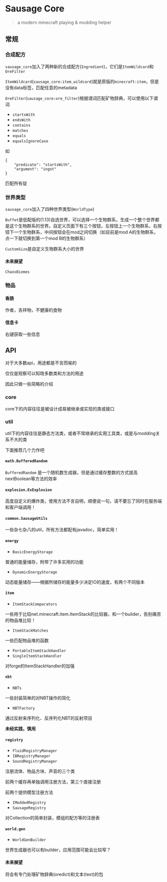 # Sausage Core

> a modern minecraft playing & modding helper

## 常规

### 合成配方

`sausage_core`加入了两种新的合成配方(`Ingredient`)，它们是`ItemWildcard`和`OreFilter`

`ItemWildcard`(`sausage_core:item_wildcard`)就是原版的`minecraft:item`，但是没有data标签，匹配任意的metadata

`OreFilter`(`sausage_core:ore_filter`)根据谓词匹配矿物辞典，可以使用以下谓词

- `startsWith`
- `endsWith`
- `contains`
- `matches`
- `equals`
- `equalsIgnoreCase`

如

	{
		"predicate": "startsWith",
		"argument": "ingot"
	}

匹配所有锭

### 世界类型

`sausage_core`加入了四种世界类型(`WorldType`)

`Buffet`是低配版的(1.13)自选世界，可以选择一个生物群系，生成一个整个世界都是这个生物群系的世界。自定义页面下有三个按钮，左按钮上一个生物群系，右按钮下一个生物群系，中间按钮会在mod之间切换（如目前是mod A的生物群系，点一下就切换到第一个mod B的生物群系）

`CustomSize`是自定义生物群系大小的世界

#### 未来展望

`ChaosBiomes`

### 物品

#### 香肠

作者，吉祥物，不健康的食物

#### 信息卡

右键获取一些信息

## API

对于大多数api，用途都是不言而喻的

仅仅是观察可以知晓多数类和方法的用途

因此只做一些简略的介绍

### core

core下的内容往往是被设计成易被继承或实现的类或接口

### util

util下的内容往往是静态方法类，或者不常继承的实用工具类，或是与modding关系不大的类

下面推荐几个力作吧

#### `math.BufferedRandom`

`BufferedRandom` 是一个随机数生成器，但是通过缓存整数的方式提高nextBoolean等方法的效率

#### `explosion.ExExplosion`

高度自定义的爆炸类，使用方法不言自明，顺便说一句，请不要忘了同时在服务端和客户端调用！

#### `common.SausageUtils`

一些杂七杂八的util，所有方法都配有javadoc，简单实用！

#### `energy`

- `BasicEnergyStorage`

普通的能量储存，附带了许多实用的功能

- `DynamicEnergyStorage`

动态能量储存——根据所储存的能量多少决定IO的速度，有两个不同版本

#### `item`

- `ItemStackComparators`

一些用于比较net.minecraft.item.ItemStack的比较器，和一个builder，告别痛苦的物品堆比较！

- `ItemStackMatches`

一些匹配物品堆的函数

- `PortableItemStackHandler`
- `SingleItemStackHandler`

对forge的ItemStackHandler的加强

#### `nbt`

- `NBTs`

一些封装简单的对NBT操作的简化

- `NBTFactory`

通过反射来序列化、反序列化NBT的反射项目

**未经实践，慎用**

#### `registry`

- `FluidRegistryManager`
- `IBRegistryManager`
- `SoundRegistryManager`

注册流体、物品方块、声音的三个类

前两个缓存再单独调用注册方法，第三个直接注册

前两个提供模型注册方法

- `IModdedRegistry`
- `SausageRegistry`

对Collection的简单封装，模组的配方等的注册表

#### `world.gen`

- `WorldGenBuilder`

世界生成器也可以有builder，应用范围可能会比较窄？

#### 未来展望

将会有专门处理矿物辞典(oredict)和文本(text)的包